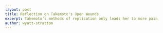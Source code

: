```yaml
---
layout: post
title: Reflection on Takemoto's Open Wounds
excerpt: Takemoto’s methods of replication only leads her to more pain, and she still can never fully grasps what Angela is going through
author: wyatt-stratton
---
```

